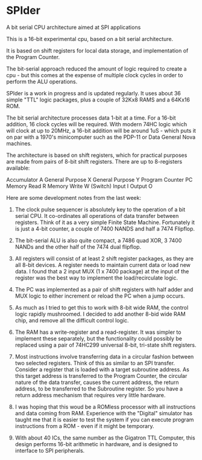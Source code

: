 # SPIder
A bit serial CPU architecture aimed at SPI applications


This is a 16-bit experimental cpu, based on a bit serial architecture.

It is based on shift registers for local data storage, and implementation of the Program Counter.

The bit-serial approach reduced the amount of logic required to create a cpu - but this comes at the expense of multiple clock cycles in order to perform the ALU operations.

SPIder is a work in progress and is updated regularly. It uses about 36 simple "TTL" logic packages, plus a couple of 32Kx8 RAMS and a 64Kx16 ROM.

The bit serial architecture processes data 1-bit at a time. For a 16-bit addition, 16 clock cycles will be required. With modern 74HC logic which will clock at up to 20MHz, a 16-bit addition will be around 1uS - which puts it on par with a 1970's minicomputer such as the PDP-11 or Data General Nova machines.

The architecture is based on shift registers, which for practical purposes are made from pairs of 8-bit shift registers. There are up to 8-registers available:

Accumulator     A
General Purpose X
General Purpose Y
Program Counter PC
Memory Read     R
Memory Write    W
(Switch) Input  I
Output          O



Here are some development notes from the last week:

1. The clock pulse sequencer is absolutely key to the operation of a bit serial CPU. It co-ordinates all operations of data transfer between registers. Think of it as a very simple Finite State Machine. Fortunately it is just a 4-bit counter, a couple of 7400 NANDS and half a 7474 Flipflop.
 
2. The bit-serial ALU is also quite compact, a 7486 quad XOR, 3 7400 NANDs and the other half of the 7474 dual flipflop.

3. All registers will consist of at least 2 shift register packages, as they are all 8-bit devices. A register needs to maintain current data or load new data. I found that a 2 input MUX (1 x 7400 package) at the input of the register was the best way to implement the load/recirculate logic.


4. The PC was implemented as a pair of shift registers with half adder and MUX logic to either increment or reload the PC when a jump occurs.


5. As much as I tried to get this to work with 8-bit wide RAM, the control logic rapidly mushroomed. I decided to add another  8-bid wide RAM chip, and remove all the difficult control logic.


6. The RAM has a write-register and a read-register. It was simpler to implement these separately, but the functionality  could possibly be replaced using a pair of 74HC299 universal 8-bit, tri-state shift registers.


7. Most instructions involve transferring data in a circular fashion between two selected registers. Think of this as similar to an SPI transfer. Consider a register that is loaded with a target subroutine address. As this target address is transferred to the Program Counter, the circular nature of the data transfer, causes the current address, the return address, to be transferred to the Subroutine register. So you have a return address mechanism that requires very little hardware.

 
8. I was hoping that this woud be a ROMless processor with all instructions and data coming from RAM. Experience with the "Digital" simulator has taught me that it is easier to test the system if you can execute program instructions from a ROM - even if it might be temporary. 


9. With about 40 ICs, the same number as the Gigatron TTL Computer, this design performs 16-bit arithmetic in hardware, and is designed to interface to SPI peripherals.
